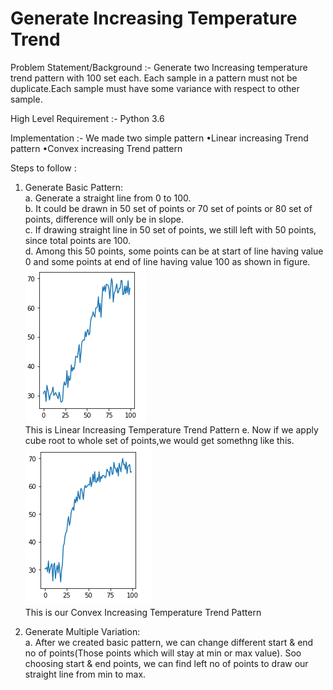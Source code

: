 # Generate Increasing Temperature Trend
Problem Statement/Background :- Generate two Increasing temperature trend pattern with 100 set each. Each sample in a pattern must not be duplicate.Each sample must have some variance with respect to other sample.

High Level Requirement :- Python 3.6

Implementation :-
We made two simple pattern
•Linear increasing Trend pattern
•Convex increasing Trend pattern

Steps to follow :
1. Generate Basic Pattern:  
    a. Generate a straight line from 0 to 100.  
    b. It could be drawn in 50 set of points or 70 set of points or 80 set of points, difference will only be in slope.  
    c. If drawing straight line in 50 set of points, we still left with 50 points, since total points are 100.  
    d. Among this 50 points, some points can be at start of line having value 0 and some points at end of line having          value 100 as shown in figure.  
    <img src='Images/linear_rise.PNG'>  
    This is Linear Increasing Temperature Trend Pattern
    e. Now if we apply cube root to whole set of points,we would get somethng like this.  
    <img src='Images/convex_rise.PNG'>  
    This is our Convex Increasing Temperature Trend Pattern
    
2. Generate Multiple Variation:  
    a. After we created basic pattern, we can change different start & end no of points(Those points which will stay at min or max value). Soo choosing start & end points, we can find left no of points to draw our straight line from min to max.  

